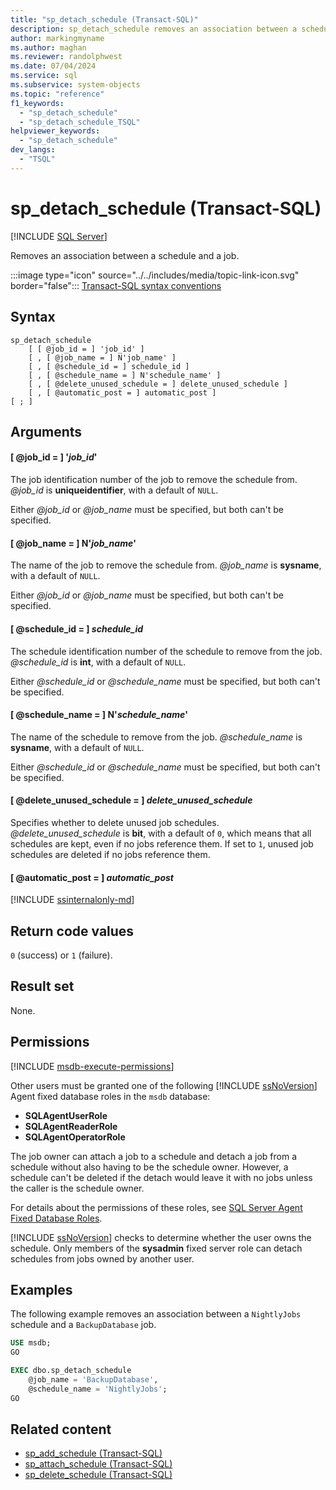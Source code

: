 ```yaml
---
title: "sp_detach_schedule (Transact-SQL)"
description: sp_detach_schedule removes an association between a schedule and a job.
author: markingmyname
ms.author: maghan
ms.reviewer: randolphwest
ms.date: 07/04/2024
ms.service: sql
ms.subservice: system-objects
ms.topic: "reference"
f1_keywords:
  - "sp_detach_schedule"
  - "sp_detach_schedule_TSQL"
helpviewer_keywords:
  - "sp_detach_schedule"
dev_langs:
  - "TSQL"
---
```

# sp_detach_schedule (Transact-SQL)

[!INCLUDE [SQL Server](../../includes/applies-to-version/sqlserver.md)]

Removes an association between a schedule and a job.

:::image type="icon" source="../../includes/media/topic-link-icon.svg" border="false"::: [Transact-SQL syntax conventions](../../t-sql/language-elements/transact-sql-syntax-conventions-transact-sql.md)

## Syntax

```syntaxsql
sp_detach_schedule
    [ [ @job_id = ] 'job_id' ]
    [ , [ @job_name = ] N'job_name' ]
    [ , [ @schedule_id = ] schedule_id ]
    [ , [ @schedule_name = ] N'schedule_name' ]
    [ , [ @delete_unused_schedule = ] delete_unused_schedule ]
    [ , [ @automatic_post = ] automatic_post ]
[ ; ]
```

## Arguments

#### [ @job_id = ] '*job_id*'

The job identification number of the job to remove the schedule from. *@job_id* is **uniqueidentifier**, with a default of `NULL`.

Either *@job_id* or *@job_name* must be specified, but both can't be specified.

#### [ @job_name = ] N'*job_name*'

The name of the job to remove the schedule from. *@job_name* is **sysname**, with a default of `NULL`.

Either *@job_id* or *@job_name* must be specified, but both can't be specified.

#### [ @schedule_id = ] *schedule_id*

The schedule identification number of the schedule to remove from the job. *@schedule_id* is **int**, with a default of `NULL`.

Either *@schedule_id* or *@schedule_name* must be specified, but both can't be specified.

#### [ @schedule_name = ] N'*schedule_name*'

The name of the schedule to remove from the job. *@schedule_name* is **sysname**, with a default of `NULL`.

Either *@schedule_id* or *@schedule_name* must be specified, but both can't be specified.

#### [ @delete_unused_schedule = ] *delete_unused_schedule*

Specifies whether to delete unused job schedules. *@delete_unused_schedule* is **bit**, with a default of `0`, which means that all schedules are kept, even if no jobs reference them. If set to `1`, unused job schedules are deleted if no jobs reference them.

#### [ @automatic_post = ] *automatic_post*

[!INCLUDE [ssinternalonly-md](../../includes/ssinternalonly-md.md)]

## Return code values

`0` (success) or `1` (failure).

## Result set

None.

## Permissions

[!INCLUDE [msdb-execute-permissions](../../includes/msdb-execute-permissions.md)]

Other users must be granted one of the following [!INCLUDE [ssNoVersion](../../includes/ssnoversion-md.md)] Agent fixed database roles in the `msdb` database:

- **SQLAgentUserRole**
- **SQLAgentReaderRole**
- **SQLAgentOperatorRole**

The job owner can attach a job to a schedule and detach a job from a schedule without also having to be the schedule owner. However, a schedule can't be deleted if the detach would leave it with no jobs unless the caller is the schedule owner.

For details about the permissions of these roles, see [SQL Server Agent Fixed Database Roles](../../ssms/agent/sql-server-agent-fixed-database-roles.md).

[!INCLUDE [ssNoVersion](../../includes/ssnoversion-md.md)] checks to determine whether the user owns the schedule. Only members of the **sysadmin** fixed server role can detach schedules from jobs owned by another user.

## Examples

The following example removes an association between a `NightlyJobs` schedule and a `BackupDatabase` job.

```sql
USE msdb;
GO

EXEC dbo.sp_detach_schedule
    @job_name = 'BackupDatabase',
    @schedule_name = 'NightlyJobs';
GO
```

## Related content

- [sp_add_schedule (Transact-SQL)](sp-add-schedule-transact-sql.md)
- [sp_attach_schedule (Transact-SQL)](sp-attach-schedule-transact-sql.md)
- [sp_delete_schedule (Transact-SQL)](sp-delete-schedule-transact-sql.md)
